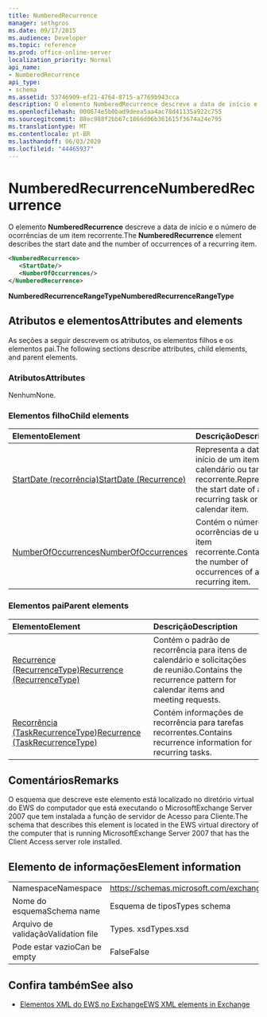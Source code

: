 ```yaml
---
title: NumberedRecurrence
manager: sethgros
ms.date: 09/17/2015
ms.audience: Developer
ms.topic: reference
ms.prod: office-online-server
localization_priority: Normal
api_name:
- NumberedRecurrence
api_type:
- schema
ms.assetid: 53746909-ef21-4764-8715-a7769b943cca
description: O elemento NumberedRecurrence descreve a data de início e o número de ocorrências de um item recorrente.
ms.openlocfilehash: 000674e5b0bad9deea5aa4ac78d41135a922c755
ms.sourcegitcommit: 88ec988f2bb67c1866d06b361615f3674a24e795
ms.translationtype: MT
ms.contentlocale: pt-BR
ms.lasthandoff: 06/03/2020
ms.locfileid: "44465937"
---
```

# <a name="numberedrecurrence"></a><span data-ttu-id="5f20d-103">NumberedRecurrence</span><span class="sxs-lookup"><span data-stu-id="5f20d-103">NumberedRecurrence</span></span>

<span data-ttu-id="5f20d-104">O elemento **NumberedRecurrence** descreve a data de início e o número de ocorrências de um item recorrente.</span><span class="sxs-lookup"><span data-stu-id="5f20d-104">The **NumberedRecurrence** element describes the start date and the number of occurrences of a recurring item.</span></span> 
  
```xml
<NumberedRecurrence>
   <StartDate/>
   <NumberOfOccurrences/>
</NumberedRecurrence>
```

 <span data-ttu-id="5f20d-105">**NumberedRecurrenceRangeType**</span><span class="sxs-lookup"><span data-stu-id="5f20d-105">**NumberedRecurrenceRangeType**</span></span>
## <a name="attributes-and-elements"></a><span data-ttu-id="5f20d-106">Atributos e elementos</span><span class="sxs-lookup"><span data-stu-id="5f20d-106">Attributes and elements</span></span>

<span data-ttu-id="5f20d-107">As seções a seguir descrevem os atributos, os elementos filhos e os elementos pai.</span><span class="sxs-lookup"><span data-stu-id="5f20d-107">The following sections describe attributes, child elements, and parent elements.</span></span>
  
### <a name="attributes"></a><span data-ttu-id="5f20d-108">Atributos</span><span class="sxs-lookup"><span data-stu-id="5f20d-108">Attributes</span></span>

<span data-ttu-id="5f20d-109">Nenhum</span><span class="sxs-lookup"><span data-stu-id="5f20d-109">None.</span></span>
  
### <a name="child-elements"></a><span data-ttu-id="5f20d-110">Elementos filho</span><span class="sxs-lookup"><span data-stu-id="5f20d-110">Child elements</span></span>

|<span data-ttu-id="5f20d-111">**Elemento**</span><span class="sxs-lookup"><span data-stu-id="5f20d-111">**Element**</span></span>|<span data-ttu-id="5f20d-112">**Descrição**</span><span class="sxs-lookup"><span data-stu-id="5f20d-112">**Description**</span></span>|
|:-----|:-----|
|[<span data-ttu-id="5f20d-113">StartDate (recorrência)</span><span class="sxs-lookup"><span data-stu-id="5f20d-113">StartDate (Recurrence)</span></span>](startdate-recurrence.md) <br/> |<span data-ttu-id="5f20d-114">Representa a data de início de um item de calendário ou tarefa recorrente.</span><span class="sxs-lookup"><span data-stu-id="5f20d-114">Represents the start date of a recurring task or calendar item.</span></span>  <br/> |
|[<span data-ttu-id="5f20d-115">NumberOfOccurrences</span><span class="sxs-lookup"><span data-stu-id="5f20d-115">NumberOfOccurrences</span></span>](numberofoccurrences.md) <br/> |<span data-ttu-id="5f20d-116">Contém o número de ocorrências de um item recorrente.</span><span class="sxs-lookup"><span data-stu-id="5f20d-116">Contains the number of occurrences of a recurring item.</span></span>  <br/> |
   
### <a name="parent-elements"></a><span data-ttu-id="5f20d-117">Elementos pai</span><span class="sxs-lookup"><span data-stu-id="5f20d-117">Parent elements</span></span>

|<span data-ttu-id="5f20d-118">**Elemento**</span><span class="sxs-lookup"><span data-stu-id="5f20d-118">**Element**</span></span>|<span data-ttu-id="5f20d-119">**Descrição**</span><span class="sxs-lookup"><span data-stu-id="5f20d-119">**Description**</span></span>|
|:-----|:-----|
|[<span data-ttu-id="5f20d-120">Recurrence (RecurrenceType)</span><span class="sxs-lookup"><span data-stu-id="5f20d-120">Recurrence (RecurrenceType)</span></span>](recurrence-recurrencetype.md) <br/> |<span data-ttu-id="5f20d-121">Contém o padrão de recorrência para itens de calendário e solicitações de reunião.</span><span class="sxs-lookup"><span data-stu-id="5f20d-121">Contains the recurrence pattern for calendar items and meeting requests.</span></span>  <br/> |
|[<span data-ttu-id="5f20d-122">Recorrência (TaskRecurrenceType)</span><span class="sxs-lookup"><span data-stu-id="5f20d-122">Recurrence (TaskRecurrenceType)</span></span>](recurrence-taskrecurrencetype.md) <br/> |<span data-ttu-id="5f20d-123">Contém informações de recorrência para tarefas recorrentes.</span><span class="sxs-lookup"><span data-stu-id="5f20d-123">Contains recurrence information for recurring tasks.</span></span>  <br/> |
   
## <a name="remarks"></a><span data-ttu-id="5f20d-124">Comentários</span><span class="sxs-lookup"><span data-stu-id="5f20d-124">Remarks</span></span>

<span data-ttu-id="5f20d-125">O esquema que descreve este elemento está localizado no diretório virtual do EWS do computador que está executando o MicrosoftExchange Server 2007 que tem instalada a função de servidor de Acesso para Cliente.</span><span class="sxs-lookup"><span data-stu-id="5f20d-125">The schema that describes this element is located in the EWS virtual directory of the computer that is running MicrosoftExchange Server 2007 that has the Client Access server role installed.</span></span>
  
## <a name="element-information"></a><span data-ttu-id="5f20d-126">Elemento de informações</span><span class="sxs-lookup"><span data-stu-id="5f20d-126">Element information</span></span>

|||
|:-----|:-----|
|<span data-ttu-id="5f20d-127">Namespace</span><span class="sxs-lookup"><span data-stu-id="5f20d-127">Namespace</span></span>  <br/> |https://schemas.microsoft.com/exchange/services/2006/types  <br/> |
|<span data-ttu-id="5f20d-128">Nome do esquema</span><span class="sxs-lookup"><span data-stu-id="5f20d-128">Schema name</span></span>  <br/> |<span data-ttu-id="5f20d-129">Esquema de tipos</span><span class="sxs-lookup"><span data-stu-id="5f20d-129">Types schema</span></span>  <br/> |
|<span data-ttu-id="5f20d-130">Arquivo de validação</span><span class="sxs-lookup"><span data-stu-id="5f20d-130">Validation file</span></span>  <br/> |<span data-ttu-id="5f20d-131">Types. xsd</span><span class="sxs-lookup"><span data-stu-id="5f20d-131">Types.xsd</span></span>  <br/> |
|<span data-ttu-id="5f20d-132">Pode estar vazio</span><span class="sxs-lookup"><span data-stu-id="5f20d-132">Can be empty</span></span>  <br/> |<span data-ttu-id="5f20d-133">False</span><span class="sxs-lookup"><span data-stu-id="5f20d-133">False</span></span>  <br/> |
   
## <a name="see-also"></a><span data-ttu-id="5f20d-134">Confira também</span><span class="sxs-lookup"><span data-stu-id="5f20d-134">See also</span></span>



- [<span data-ttu-id="5f20d-135">Elementos XML do EWS no Exchange</span><span class="sxs-lookup"><span data-stu-id="5f20d-135">EWS XML elements in Exchange</span></span>](ews-xml-elements-in-exchange.md)

